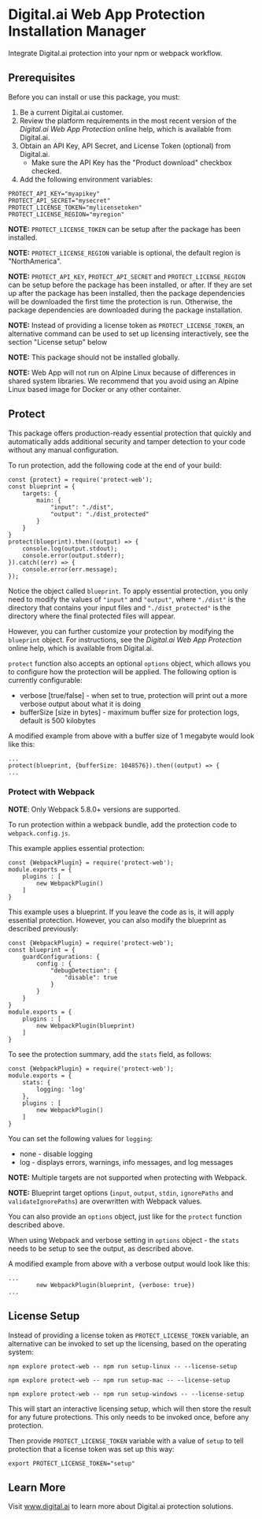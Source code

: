 # Digital.ai Web App Protection Installation Manager

Integrate Digital.ai protection into your npm or webpack workflow.

## Prerequisites

Before you can install or use this package, you must:

1. Be a current Digital.ai customer.
2. Review the platform requirements in the most recent version of the *Digital.ai Web App Protection* online help, which is available from Digital.ai.
3. Obtain an API Key, API Secret, and License Token (optional) from Digital.ai.
    * Make sure the API Key has the "Product download" checkbox checked.
4. Add the following environment variables:

```
PROTECT_API_KEY="myapikey"
PROTECT_API_SECRET="mysecret"
PROTECT_LICENSE_TOKEN="mylicensetoken"
PROTECT_LICENSE_REGION="myregion"
```

**NOTE:** `PROTECT_LICENSE_TOKEN` can be setup after the package has been installed.

**NOTE:** `PROTECT_LICENSE_REGION` variable is optional, the default region is "NorthAmerica".

**NOTE:** `PROTECT_API_KEY`, `PROTECT_API_SECRET` and `PROTECT_LICENSE_REGION` can be setup before the package has been installed, or after. If they are set up after the package has been installed, then the package dependencies will be downloaded the first time the protection is run. Otherwise, the package dependencies are downloaded during the package installation.

**NOTE:** Instead of providing a license token as `PROTECT_LICENSE_TOKEN`, an alternative command can be used to set up licensing interactively, see the section "License setup" below

**NOTE:** This package should not be installed globally.

**NOTE:** Web App will not run on Alpine Linux because of differences in shared system libraries. We recommend that you avoid using an Alpine Linux based image for Docker or any other container.

## Protect

This package offers production-ready essential protection that quickly and automatically adds additional security and tamper detection to your code without any manual configuration.

To run protection, add the following code at the end of your build:

```
const {protect} = require('protect-web');
const blueprint = {
    targets: {
        main: {
            "input": "./dist",
            "output": "./dist_protected"
        }
    }
}
protect(blueprint).then((output) => {
    console.log(output.stdout);
    console.error(output.stderr);
}).catch((err) => {
    console.error(err.message);
});
```

Notice the object called `blueprint`. To apply essential protection, you only need to modify the values of `"input"` and `"output"`, where `"./dist"` is the directory that contains your input files and `"./dist_protected"` is the directory where the final protected files will appear.

However, you can further customize your protection by modifying the `blueprint` object. For instructions, see the *Digital.ai Web App Protection* online help, which is available from Digital.ai.

`protect` function also accepts an optional `options` object, which allows you to configure how the protection will be applied. The following option is currently configurable:

* verbose [true/false] - when set to true, protection will print out a more verbose output about what it is doing
* bufferSize [size in bytes] - maximum buffer size for protection logs, default is 500 kilobytes

A modified example from above with a buffer size of 1 megabyte would look like this:

```
...
protect(blueprint, {bufferSize: 1048576}).then((output) => {
...
```

### Protect with Webpack

**NOTE**: Only Webpack 5.8.0+ versions are supported.

To run protection within a webpack bundle, add the protection code to `webpack.config.js`.

This example applies essential protection:

```
const {WebpackPlugin} = require('protect-web');
module.exports = {
    plugins : [
        new WebpackPlugin()
    ]
}
```

This example uses a blueprint. If you leave the code as is, it will apply essential protection. However, you can also modify the blueprint as described previously:

```
const {WebpackPlugin} = require('protect-web');
const blueprint = {
    guardConfigurations: {
        config : {
            "debugDetection": {
                "disable": true
            }
        }
    }
}
module.exports = {
    plugins : [
        new WebpackPlugin(blueprint)
    ]
}
```

To see the protection summary, add the ```stats``` field, as follows:

```
const {WebpackPlugin} = require('protect-web');
module.exports = {
    stats: {
        logging: 'log'
    },
    plugins : [
        new WebpackPlugin()
    ]
}
```

You can set the following values for ```logging```:
- none - disable logging
- log - displays errors, warnings, info messages, and log messages

**NOTE:** Multiple targets are not supported when protecting with Webpack.

**NOTE:** Blueprint target options (```input```, ```output```, ```stdin```, ```ignorePaths``` and ```validateIgnorePaths```) are overwritten with Webpack values.

You can also provide an `options` object, just like for the `protect` function described above.

When using Webpack and verbose setting in `options` object - the `stats` needs to be setup to see the output, as described above.

A modified example from above with a verbose output would look like this:

```
...
        new WebpackPlugin(blueprint, {verbose: true})
...
```

## License Setup

Instead of providing a license token as `PROTECT_LICENSE_TOKEN` variable, an alternative can be invoked to set up the
licensing, based on the operating system:

```npm explore protect-web -- npm run setup-linux -- --license-setup```

```npm explore protect-web -- npm run setup-mac -- --license-setup```

```npm explore protect-web -- npm run setup-windows -- --license-setup```

This will start an interactive licensing setup, which will then store the result for any future protections. This only
needs to be invoked once, before any protection.

Then provide `PROTECT_LICENSE_TOKEN` variable with a value of `setup` to tell protection that a license token was set up
this way:

```export PROTECT_LICENSE_TOKEN="setup"```

## Learn More

Visit www.digital.ai to learn more about Digital.ai protection solutions.

